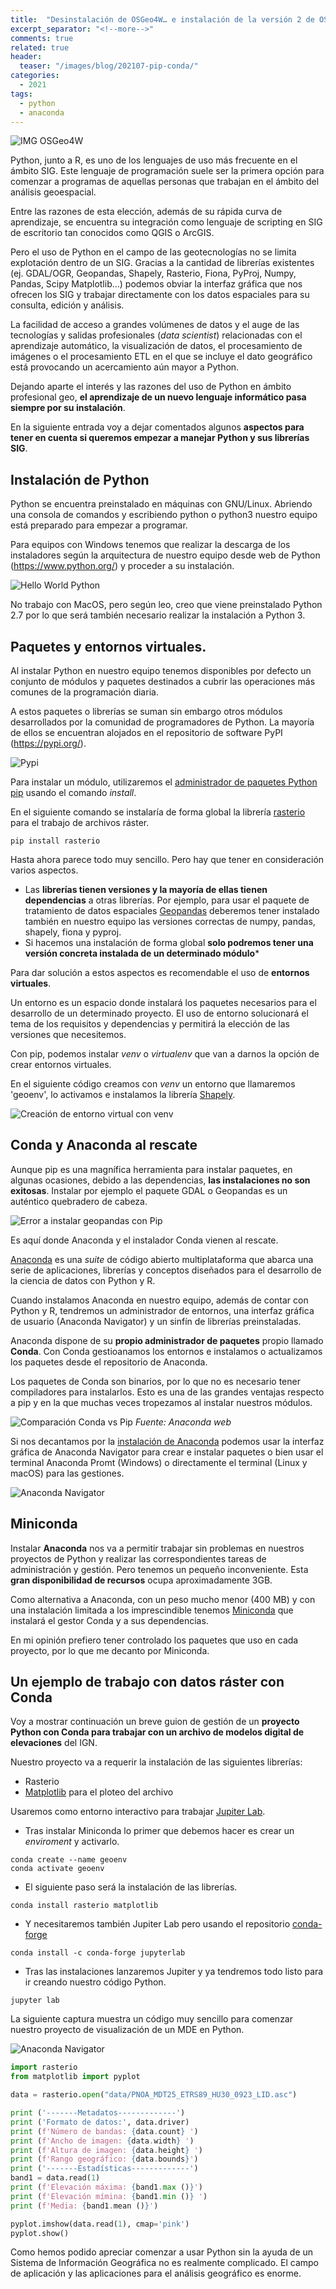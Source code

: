 ```yaml
---
title:  "Desinstalación de OSGeo4W… e instalación de la versión 2 de OSGeo4W"
excerpt_separator: "<!--more-->"
comments: true
related: true
header:
  teaser: "/images/blog/202107-pip-conda/" 
categories: 
  - 2021
tags:
  - python
  - anaconda
---
```


![IMG OSGeo4W](/images/blog/202106_osgeo4w/00_osgeo4w-logo.png)

Python, junto a R, es uno de los lenguajes de uso más frecuente en el ámbito SIG. Este lenguaje de programación suele ser la primera opción para comenzar a programas de aquellas personas que trabajan en el ámbito del análisis geoespacial. 

Entre las razones de esta elección, además de su rápida curva de aprendizaje, se encuentra su integración como lenguaje de scripting en SIG de escritorio tan conocidos como QGIS o ArcGIS.

Pero el uso de Python en el campo de las geotecnologías no se limita explotación dentro de un SIG. Gracias a la cantidad de librerías existentes (ej. GDAL/OGR, Geopandas,  Shapely, Rasterio, Fiona, PyProj, Numpy, Pandas, Scipy Matplotlib…) podemos obviar la interfaz gráfica que nos ofrecen los SIG y trabajar directamente con los datos espaciales para su consulta, edición y análisis. 

La facilidad de acceso a grandes volúmenes de datos y el auge de las tecnologías y salidas profesionales (*data scientist*) relacionadas con el aprendizaje automático, la visualización de datos, el procesamiento de imágenes o el procesamiento ETL en el que se incluye el dato geográfico está provocando un acercamiento aún mayor a Python.

Dejando aparte el interés y las razones del uso de Python en ámbito profesional geo, **el aprendizaje de un nuevo lenguaje informático pasa siempre por su instalación**. 

En la siguiente entrada voy a dejar comentados algunos **aspectos para tener en cuenta si queremos empezar a manejar Python y sus librerías SIG**.

## Instalación de Python

Python se encuentra preinstalado en máquinas con GNU/Linux. Abriendo una consola de comandos y escribiendo python  o python3 nuestro equipo está preparado para empezar a programar.

Para equipos con Windows tenemos que realizar la descarga de los instaladores según la arquitectura de nuestro equipo desde web de Python (https://www.python.org/) y proceder a su instalación.

![Hello World Python](/images/blog/202107-pip-conda/00_python_hellworld.jpg)

No trabajo con MacOS, pero según leo, creo que viene  preinstalado Python 2.7 por lo que será también necesario realizar la instalación a Python 3.

## Paquetes y entornos virtuales.

Al instalar Python en nuestro equipo tenemos disponibles por defecto un conjunto de módulos y paquetes destinados a cubrir las operaciones más comunes de la programación diaria.

A estos paquetes o librerías se suman sin embargo otros módulos desarrollados por la comunidad de programadores de Python. La mayoría de ellos se encuentran alojados en el repositorio de software PyPI (https://pypi.org/).

![Pypi](/images/blog/202107-pip-conda/01_pypi_gdal.jpg)
 
Para instalar un módulo, utilizaremos el [administrador de paquetes Python pip](https://es.wikipedia.org/wiki/Pip_(administrador_de_paquetes)) usando el comando *install*.

En el siguiente comando se instalaría de forma global la librería [rasterio](https://rasterio.readthedocs.io/en/latest/) para el trabajo de archivos ráster.

```
pip install rasterio
```

Hasta ahora parece todo muy sencillo. Pero hay que tener en consideración varios aspectos.

- Las **librerías tienen versiones y la mayoría de ellas tienen dependencias** a otras librerías. Por ejemplo, para usar el paquete de tratamiento de datos espaciales [Geopandas]( https://geopandas.org/) deberemos tener instalado también en nuestro equipo las versiones correctas de numpy, pandas, shapely, fiona y pyproj.
- Si hacemos una instalación de forma global **solo podremos tener una versión concreta instalada de un determinado módulo***

Para dar solución a estos aspectos es recomendable el uso de **entornos virtuales**.

Un entorno es un espacio donde instalará los paquetes necesarios para el desarrollo de un determinado proyecto. El uso de entorno solucionará el tema de los requisitos y dependencias y permitirá la elección de las versiones que necesitemos.

Con pip, podemos instalar *venv* o *virtualenv* que van a darnos la opción de crear entornos virtuales.

En el siguiente código creamos con *venv* un entorno que llamaremos 'geoenv', lo activamos e instalamos la librería [Shapely](https://pypi.org/project/Shapely/).

![Creación de entorno virtual con venv](/images/blog/202107-pip-conda/02_venv.jpg)

## Conda y Anaconda al rescate

Aunque pip es una magnífica herramienta para instalar paquetes, en algunas ocasiones, debido a las dependencias, **las instalaciones no son exitosas**. Instalar por ejemplo el paquete GDAL o Geopandas es un auténtico quebradero de cabeza.

![Error a instalar geopandas con Pip](/images/blog/202107-pip-conda/03_error_geopandas.jpg)
 
Es aquí donde Anaconda y el instalador Conda vienen al rescate.

[Anaconda](https://www.anaconda.com/)  es una *suite* de código abierto multiplataforma que abarca una serie de aplicaciones, librerías y conceptos diseñados para el desarrollo de la ciencia de datos con Python y R.

Cuando instalamos Anaconda en nuestro equipo, además de contar con Python y R, tendremos un administrador de entornos, una interfaz gráfica de usuario (Anaconda Navigator) y un sinfín de librerías preinstaladas.

Anaconda dispone de su **propio administrador de paquetes** propio llamado **Conda**. Con Conda gestioanamos los entornos e instalamos o actualizamos los paquetes desde el repositorio de Anaconda. 

Los paquetes de Conda son binarios, por lo que no es necesario tener compiladores para instalarlos. Esto es una de las grandes ventajas respecto a pip y en la que muchas veces tropezamos al instalar nuestros módulos.

![Comparación Conda vs Pip](/images/blog/202107-pip-conda/comparación_conda_pip.jpg)
*Fuente: Anaconda web*

Si nos decantamos por la [instalación de Anaconda](https://www.anaconda.com/products/individual) podemos usar la interfaz gráfica de Anaconda Navigator para crear e instalar paquetes o bien usar el terminal Anaconda Promt (Windows) o directamente el terminal (Linux y macOS) para las gestiones.

![Anaconda Navigator ](/images/blog/202107-pip-conda/anaconda_navigator.png)

## Miniconda

Instalar **Anaconda** nos va a permitir trabajar sin problemas en nuestros proyectos de Python y realizar las correspondientes tareas de administración y gestión. Pero tenemos un pequeño inconveniente. Esta **gran disponibilidad de recursos** ocupa aproximadamente 3GB.

Como alternativa a Anaconda, con un peso mucho menor (400 MB) y con una instalación limitada a los imprescindible tenemos [Miniconda](https://docs.conda.io/en/latest/miniconda.html)  que instalará el gestor Conda y a sus dependencias.

En mi opinión prefiero tener controlado los paquetes que uso en cada proyecto, por lo que me decanto por Miniconda.

## Un ejemplo de trabajo con datos ráster con Conda

Voy a mostrar continuación un breve guion de gestión de un **proyecto Python con Conda para trabajar con un archivo de modelos digital de elevaciones** del IGN. 

Nuestro proyecto va a requerir la instalación de las siguientes librerías:

-	Rasterio
-	[Matplotlib](https://matplotlib.org/) para el ploteo del archivo

Usaremos  como entorno interactivo para trabajar [Jupiter Lab](https://jupyter.org/).

- Tras instalar Miniconda lo primer que debemos hacer es crear un *enviroment* y activarlo.
  
```
conda create --name geoenv
conda activate geoenv
```

- El siguiente paso será la instalación de las librerías. 

```
conda install rasterio matplotlib 
```

- Y necesitaremos también Jupiter Lab pero usando el repositorio [conda-forge](https://conda-forge.org/)

```
conda install -c conda-forge jupyterlab
```

- Tras las instalaciones lanzaremos Jupiter y ya tendremos todo listo para ir creando nuestro código Python.

```
jupyter lab
```

La siguiente captura muestra un código muy sencillo para comenzar nuestro proyecto de visualización de un MDE en Python.

![Anaconda Navigator ](/images/blog/202107-pip-conda/04_jupiter.jpg)

```python
import rasterio
from matplotlib import pyplot

data = rasterio.open("data/PNOA_MDT25_ETRS89_HU30_0923_LID.asc")

print ('-------Metadatos-------------')
print ('Formato de datos:', data.driver)
print (f'Número de bandas: {data.count} ')
print (f'Ancho de imagen: {data.width} ')
print (f'Altura de imagen: {data.height} ')
print (f'Rango geográfico: {data.bounds}')
print ('-------Estadísticas-------------')
band1 = data.read(1)
print (f'Elevación máxima: {band1.max ()}')
print (f'Elevación mímina: {band1.min ()} ')
print (f'Media: {band1.mean ()}')

pyplot.imshow(data.read(1), cmap='pink')
pyplot.show()
```
Como hemos podido apreciar comenzar a usar Python sin la ayuda de un Sistema de Información Geográfica no es realmente complicado. El campo de aplicación y las aplicaciones para el análisis geográfico es enorme.